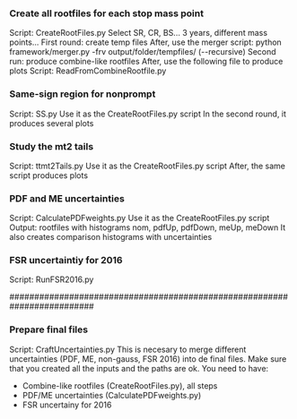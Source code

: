 ### Create all rootfiles for each stop mass point
Script: CreateRootFiles.py
Select SR, CR, BS... 3 years, different mass points...
First round: create temp files
After, use the merger script: python framework/merger.py -frv output/folder/tempfiles/ (--recursive)
Second run: produce combine-like rootfiles
After, use the following file to produce plots
Script: ReadFromCombineRootfile.py

### Same-sign region for nonprompt
Script: SS.py
Use it as the CreateRootFiles.py script
In the second round, it produces several plots

### Study the mt2 tails
Script: ttmt2Tails.py
Use it as the CreateRootFiles.py script
After, the same script produces plots

### PDF and ME uncertainties
Script: CalculatePDFweights.py
Use it as the CreateRootFiles.py script
Output: rootfiles with histograms nom, pdfUp, pdfDown, meUp, meDown
It also creates comparison histograms with uncertainties

### FSR uncertaintiy for 2016
Script: RunFSR2016.py 

#########################################################################
### Prepare final files
Script: CraftUncertainties.py
This is necesary to merge different uncertainties (PDF, ME, non-gauss, FSR 2016)
into de final files. Make sure that you created all the inputs and the paths are ok.
You need to have:
- Combine-like rootfiles (CreateRootFiles.py), all steps
- PDF/ME uncertainties (CalculatePDFweights.py)
- FSR uncertainy for 2016


